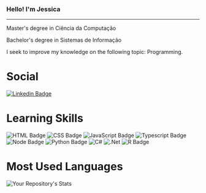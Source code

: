 ### Hello! I'm Jessica
-----

Master's degree in Ciência da Computação

Bachelor's degree in Sistemas de Informação

I seek to improve my knowledge on the following topic: Programming.

# Social
[![Linkedin Badge](https://img.shields.io/badge/LinkedIn-0077B5?style=for-the-badge&logo=linkedin&logoColor=white:https://www.linkedin.com/in/jessicosta94/)](https://www.linkedin.com/in/jessicosta94/)

# Learning Skills
![HTML Badge](https://img.shields.io/badge/HTML5-E34F26?style=for-the-badge&logo=html5&logoColor=white)
![CSS Badge](https://img.shields.io/badge/CSS3-1572B6?style=for-the-badge&logo=css3&logoColor=white)
![JavaScript Badge](https://img.shields.io/badge/JavaScript-F7DF1E?style=for-the-badge&logo=javascript&logoColor=black)
![Typescript Badge](https://img.shields.io/badge/TypeScript-007ACC?style=for-the-badge&logo=typescript&logoColor=white)
![Node Badge](https://img.shields.io/badge/Node.js-43853D?style=for-the-badge&logo=node.js&logoColor=white)
![Python Badge](https://img.shields.io/badge/Python-1572B6?style=for-the-badge&logo=python&logoColor=white)
![C#](https://img.shields.io/badge/c%23-%23239120.svg?style=for-the-badge&logo=c-sharp&logoColor=white)
![.Net](https://img.shields.io/badge/.NET-5C2D91?style=for-the-badge&logo=.net&logoColor=white)
![R Badge](https://img.shields.io/badge/R-1572B6?style=for-the-badge&logo=r&logoColor=white)


# Most Used Languages
![Your Repository's Stats](https://github-readme-stats.vercel.app/api/top-langs/?username=jessicacosta07&theme=blue-green)


